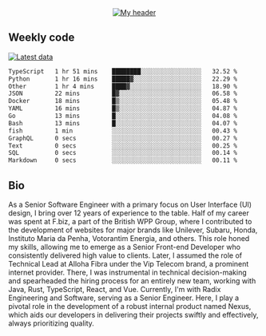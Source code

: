 <div align="center">
  <a href="https://skvggor.dev">
    <img src="https://github.com/skvggor/skvggor/assets/958723/d0c9aa9c-0c21-4219-acff-3d4f36f94691" alt="My header" />
  </a>
</div>


## Weekly code

[![Latest data](https://github.com/skvggor/skvggor/actions/workflows/main.yml/badge.svg)](https://github.com/skvggor/skvggor/actions/workflows/main.yml)

<!--START_SECTION:waka-->

```txt
TypeScript   1 hr 51 mins    ████████░░░░░░░░░░░░░░░░░   32.52 %
Python       1 hr 16 mins    █████▓░░░░░░░░░░░░░░░░░░░   22.29 %
Other        1 hr 4 mins     ████▓░░░░░░░░░░░░░░░░░░░░   18.90 %
JSON         22 mins         █▓░░░░░░░░░░░░░░░░░░░░░░░   06.58 %
Docker       18 mins         █▒░░░░░░░░░░░░░░░░░░░░░░░   05.48 %
YAML         16 mins         █▒░░░░░░░░░░░░░░░░░░░░░░░   04.87 %
Go           13 mins         █░░░░░░░░░░░░░░░░░░░░░░░░   04.08 %
Bash         13 mins         █░░░░░░░░░░░░░░░░░░░░░░░░   04.07 %
fish         1 min           ░░░░░░░░░░░░░░░░░░░░░░░░░   00.43 %
GraphQL      0 secs          ░░░░░░░░░░░░░░░░░░░░░░░░░   00.27 %
Text         0 secs          ░░░░░░░░░░░░░░░░░░░░░░░░░   00.25 %
SQL          0 secs          ░░░░░░░░░░░░░░░░░░░░░░░░░   00.14 %
Markdown     0 secs          ░░░░░░░░░░░░░░░░░░░░░░░░░   00.11 %
```

<!--END_SECTION:waka-->

## Bio

<p>As a Senior Software Engineer with a primary focus on User Interface (UI) design, I bring over 12 years of experience to the table. Half of my career was spent at F.biz, a part of the British WPP Group, where I contributed to the development of websites for major brands like Unilever, Subaru, Honda, Instituto Maria da Penha, Votorantim Energia, and others. This role honed my skills, allowing me to emerge as a Senior Front-end Developer who consistently delivered high value to clients. Later, I assumed the role of Technical Lead at Alloha Fibra under the Vip Telecom brand, a prominent internet provider. There, I was instrumental in technical decision-making and spearheaded the hiring process for an entirely new team, working with Java, Rust, TypeScript, React, and Vue. Currently, I'm with Radix Engineering and Software, serving as a Senior Engineer. Here, I play a pivotal role in the development of a robust internal product named Nexus, which aids our developers in delivering their projects swiftly and effectively, always prioritizing quality.</p>

<!-- </details> -->

<!-- <div align="center">
  <h2>🤖 Recent Code Activity</h2>
  <img width="500" src="https://github-readme-stats.vercel.app/api/wakatime?username=skvggor&hide_title=true&layout=compact&theme=transparent" alt="Wakatime Stats" />
</div>

<br>

<div align="center">
  <h2>📈 GitHub Stats</h2>
  <img width="500" src="https://github-readme-stats.vercel.app/api?username=skvggor&show_icons=true&theme=transparent&hide_title=true&count_private=true" alt="GitHub Stats" />
</div>
 -->
